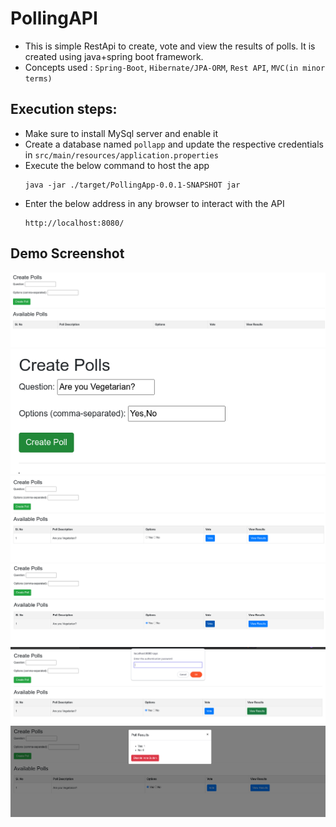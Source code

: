 # PollingAPI
- This is simple RestApi to create, vote and view the results of polls. It is created using java+spring boot framework.
- Concepts used : `Spring-Boot`, `Hibernate/JPA-ORM`, `Rest API`, `MVC(in minor terms)`

## Execution steps:
- Make sure to install MySql server and enable it
- Create a database named `pollapp` and update the respective credentials in `src/main/resources/application.properties`
- Execute the below command to host the app
    ```
    java -jar ./target/PollingApp-0.0.1-SNAPSHOT jar              
    ```
- Enter the below address in any browser to interact with the API
    ```
    http://localhost:8080/
    ```

## Demo Screenshot
![alt text](Screenshot_20240209_231509.png)
![alt text](Screenshot_20240209_231541.png) 
![alt text](Screenshot_20240209_231553.png) 
![alt text](Screenshot_20240209_231606.png) 
![alt text](Screenshot_20240209_231618.png) 
![alt text](Screenshot_20240209_231633.png) 

